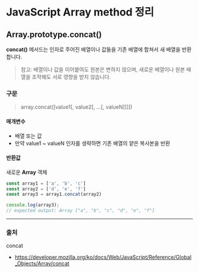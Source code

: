 # JavaScript Array method 정리
## Array.prototype.concat()
**concat()** 메서드는 인자로 주어진 배열이나 값들을 기존 배열에 합쳐서 새 배열을 반환합니다.
> 참고: 배열이나 값을 이어붙여도 원본은 변하지 않으며, 새로운 배열이나 원본 배열을 조작해도 서로 영향을 받지 않습니다.
### 구문
> array.concat([value1[, value2[, ...[, valueN]]]])
#### 매개변수
- 배열 또는 값
- 만약 value1 ~ valueN 인자를 생략하면 기존 배열의 얕은 복사본을 반환
#### 반환값
새로운 **Array** 객체
```javascript
const array1 = ['a', 'b', 'c']
const array2 = ['d', 'e', 'f']
const array3 = array1.concat(array2)

console.log(array3);
// expected output: Array ["a", "b", "c", "d", "e", "f"]
```

---
### 출처
concat
- https://developer.mozilla.org/ko/docs/Web/JavaScript/Reference/Global_Objects/Array/concat